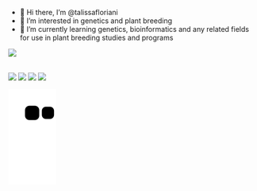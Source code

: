- 👋 Hi there, I’m @talissafloriani
- 👀 I’m interested in genetics and plant breeding
- 🌱 I’m currently learning genetics, bioinformatics and any related fields for use in plant breeding studies and programs
<div>
  <a href="https://github.com/talissafloriani">
  <img height="180em" src="https://github-readme-stats.vercel.app/api?username=talissafloriani&show_icons=true&theme=dracula&include_all_commits=true&count_private=true"/>
</div>
  
  ##
  <div>
    <a href = "https://twitter.com/talissafloriani"><img src="https://img.shields.io/badge/Twitter-1DA1F2?style=for-the-badge&logo=twitter&logoColor=white" target="_blank"></a>
    <a href = "https://www.youtube.com/channel/UC2vrGYcWpsKIEH9TlScBCYA"><img src="https://img.shields.io/badge/YouTube-FF0000?style=for-the-badge&logo=youtube&logoColor=white" target="_blank"></a>
    <a href = "https://www.linkedin.com/in/talissa-floriani-714971101/"><img src="https://img.shields.io/badge/LinkedIn-0077B5?style=for-the-badge&logo=linkedin&logoColor=white" target="_blank"></a>
    <a href = "talissafloriani@usp.br"><img src="https://img.shields.io/badge/Gmail-D14836?style=for-the-badge&logo=gmail&logoColor=white" target="_blank"></a>
  </div>
  
   ![Snake animation](https://github.com/talissafloriani/talissafloriani/blob/output/github-contribution-grid-snake.svg)
  
<!---
talissafloriani/talissafloriani is a ✨ special ✨ repository because its `README.md` (this file) appears on your GitHub profile.
You can click the Preview link to take a look at your changes.
--->
